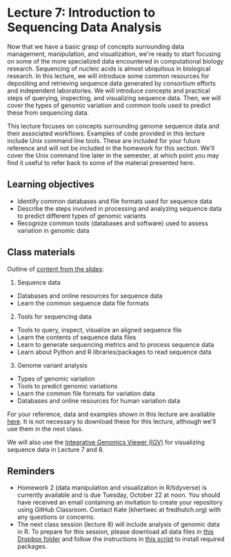 # Lecture 7: Introduction to Sequencing Data Analysis

Now that we have a basic grasp of concepts surrounding data management, manipulation, and visualization, we're ready to start focusing on some of the more specialized data encountered in computational biology research. Sequencing of nucleic acids is almost ubiquitous in biological research. In this lecture, we will introduce some common resources for depositing and retrieving sequence data generated by consortium efforts and independent laboratories. We will introduce concepts and practical steps of querying, inspecting, and visualizing sequence data. Then, we will cover the types of genomic variation and common tools used to predict these from sequencing data.

This lecture focuses on concepts surrounding genome sequence data and their associated workflows. Examples of code provided in this lecture include Unix command line tools. These are included for your future reference and will not be included in the homework for this section. We'll cover the Unix command line later in the semester, at which point you may find it useful to refer back to some of the material presented here.

## Learning objectives

- Identify common databases and file formats used for sequence data
- Describe the steps involved in processing and analyzing sequence data to predict different types of genomic variants
- Recognize common tools (databases and software) used to assess variation in genomic data

## Class materials

Outline of [content from the slides](MCB517A_lecture7_IntroSeqData.pdf):

1. Sequence data
- Databases and online resources for sequence data
- Learn the common sequence data file formats

2. Tools for sequencing data
- Tools to query, inspect, visualize an aligned sequence file 
- Learn the contents of sequence data files
- Learn to generate sequencing metrics and to process sequence data
- Learn about Python and R libraries/packages to read sequence data 

3. Genome variant analysis
- Types of genomic variation
- Tools to predict genomic variations
- Learn the common file formats for variation data
- Databases and online resources for human variation data

For your reference, data and examples shown in this lecture are available [here](https://www.dropbox.com/sh/zoitjnobgp7l7c2/AABBIpTQcNA4lWYOFnV5dlMKa?dl=0). It is not necessary to download these for this lecture, although we'll use them in the next class. 

We will also use the [Integrative Genomics Viewer (IGV)](https://software.broadinstitute.org/software/igv/) for visualizing sequence data in Lecture 7 and 8.

## Reminders

- Homework 2 (data manipulation and visualization in R/tidyverse) is currently available and is due Tuesday, October 22 at noon. You should have received an email containing an invitation to create your repository using GitHub Classroom. Contact Kate (khertwec at fredhutch.org) with any questions or concerns.
- The next class session (lecture 8) will include analysis of genomic data in R. To prepare for this session, please download all data files in [this Dropbox folder](https://www.dropbox.com/sh/zoitjnobgp7l7c2/AABBIpTQcNA4lWYOFnV5dlMKa?dl=0) and follow the instructions in [this script](../../software/genomic_data.R) to install required packages.
